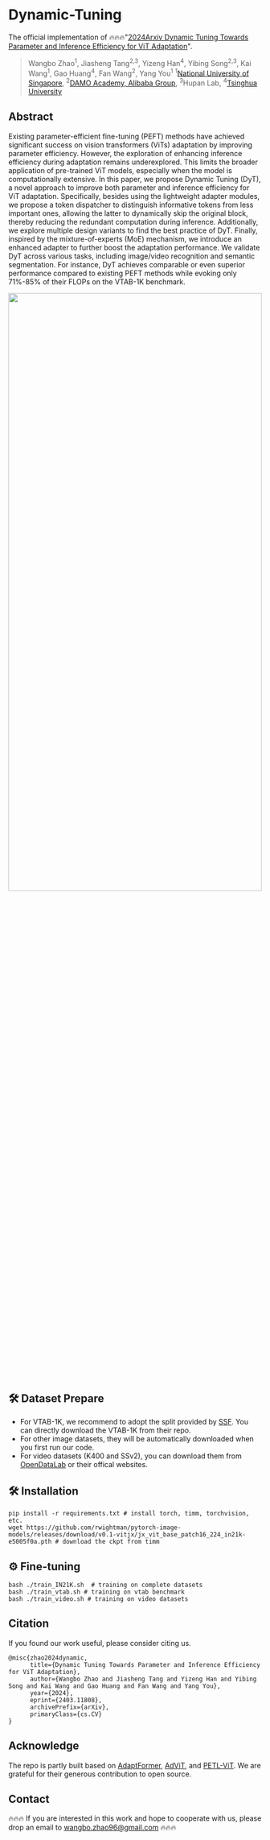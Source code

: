 # Dynamic-Tuning

The official implementation of 🔥🔥🔥"[2024Arxiv Dynamic Tuning Towards Parameter and Inference Efficiency for ViT Adaptation](https://arxiv.org/abs/2403.11808)".

> Wangbo Zhao<sup>1</sup>, Jiasheng Tang<sup>2,3</sup>,  Yizeng Han<sup>4</sup>, Yibing Song<sup>2,3</sup>, Kai Wang<sup>1</sup>, Gao Huang<sup>4</sup>, Fan Wang<sup>2</sup>, Yang You<sup>1</sup>
> <sup>1</sup>[National University of Singapore](https://www.nus.edu.sg/), <sup>2</sup>[DAMO Academy, Alibaba Group](https://damo.alibaba.com/?language=zh), <sup>3</sup>Hupan Lab, <sup>4</sup>[Tsinghua University](https://www.tsinghua.edu.cn/)


## Abstract
Existing parameter-efficient fine-tuning (PEFT) methods have achieved significant success on vision transformers (ViTs) adaptation by improving parameter efficiency. However, the exploration of enhancing inference efficiency during adaptation remains underexplored. This limits the broader application of pre-trained ViT models, especially when the model is computationally extensive. In this paper, we propose Dynamic Tuning (DyT), a novel approach to improve both parameter and inference efficiency for ViT adaptation. Specifically, besides using the lightweight adapter modules, we propose a token dispatcher to distinguish informative tokens from less important ones, allowing the latter to dynamically skip the original block, thereby reducing the redundant computation during inference. Additionally, we explore multiple design variants to find the best practice of DyT. Finally, inspired by the mixture-of-experts (MoE) mechanism, we introduce an enhanced adapter to further boost the adaptation performance. We validate DyT across various tasks, including image/video recognition and semantic segmentation. For instance, DyT achieves comparable or even superior performance compared to existing PEFT methods while evoking only 71%-85% of their FLOPs on the VTAB-1K benchmark.
<p align="center">
<img src="https://github.com/NUS-HPC-AI-Lab/Dynamic-Tuning/assets/56866854/b957598b-1e22-438d-9fe0-4b1317501c61" width=100% height=55.2%
class="center">

## 🛠 Dataset Prepare
- For VTAB-1K, we recommend to adopt the split provided by [SSF](https://github.com/dongzelian/SSF). You can directly download the VTAB-1K from their repo.
- For other image datasets, they will be automatically downloaded when you first run our code.
- For video datasets (K400 and SSv2), you can download them from [OpenDataLab](https://opendatalab.org.cn/OpenMMLab/Kinetics-400) or their offical websites.

## 🛠 Installation
```
pip install -r requirements.txt # install torch, timm, torchvision, etc.
wget https://github.com/rwightman/pytorch-image-models/releases/download/v0.1-vitjx/jx_vit_base_patch16_224_in21k-e5005f0a.pth # download the ckpt from timm
```

## ⚙️ Fine-tuning
```
bash ./train_IN21K.sh  # training on complete datasets
bash ./train_vtab.sh # training on vtab benchmark
bash ./train_video.sh # training on video datasets
```


## Citation
If you found our work useful, please consider citing us.
```
@misc{zhao2024dynamic,
      title={Dynamic Tuning Towards Parameter and Inference Efficiency for ViT Adaptation}, 
      author={Wangbo Zhao and Jiasheng Tang and Yizeng Han and Yibing Song and Kai Wang and Gao Huang and Fan Wang and Yang You},
      year={2024},
      eprint={2403.11808},
      archivePrefix={arXiv},
      primaryClass={cs.CV}
}
```


## Acknowledge
The repo is partly built based on [AdaptFormer](https://github.com/ShoufaChen/AdaptFormer), [AdViT](https://github.com/MengLcool/AdaViT), and [PETL-ViT](https://github.com/JieShibo/PETL-ViT). We are grateful for their generous contribution to open source.


## Contact
🔥🔥🔥 If you are interested in this work and hope to cooperate with us, please drop an email to wangbo.zhao96@gmail.com 🔥🔥🔥
